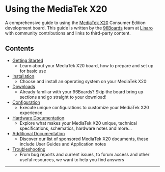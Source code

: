 # Using the MediaTek X20

A comprehensive guide to using the [MediaTek X20](http://www.96boards.org/products/ce/helio-x20/) Consumer Edition development board. This guide is written by the [96Boards](https://www.96boards.org) team at [Linaro](http://www.linaro.org) with community contributions and links to third-party content.

## Contents

- [Getting Started](GettingStarted/README.md)
   - Learn about your MediaTek X20 board, how to prepare and set up for basic use
- [Installation](Installation/README.md)
   - Choose and install an operating system on your MediaTek X20
- [Downloads](Downloads/README.md)
   - Already familiar with your 96Boards? Skip the board bring up sections and go straight to your download!
- [Configuration](Configuration/README.md)
   - Execute unique configurations to customize your MediaTek X20 experience
- [Hardware Documentation](HardwareDocs/README.md)
   - Explore what makes your MediaTek X20 unique, technical specifications, schematics, hardware notes and more...
- [Additional Documentation](AdditionalDocs/README.md)
   - Discover our list of sponsored MediaTek X20 documents, these include User Guides and Application notes
- [Troubleshooting](Troubleshooting/README.md)
   - From bug reports and current issues, to forum access and other useful resources, we want to help you find answers   

***

